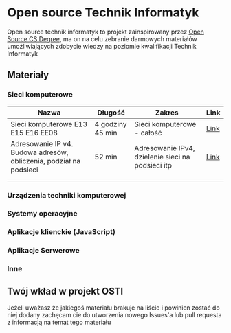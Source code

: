 
# Open source Technik Informatyk

Open source technik informatyk to projekt zainspirowany przez [Open Source CS Degree](https://github.com/ForrestKnight/open-source-cs),
ma on na celu zebranie darmowych materiałów umożliwiających zdobycie wiedzy na poziomie kwalifikacji Technik Informatyk


## Materiały

### Sieci komputerowe

|  Nazwa                                                             | Długość          | Zakres                                            | Link                                                                             |
|--------------------------------------------------------------------|------------------|---------------------------------------------------|----------------------------------------------------------------------------------|
| Sieci komputerowe E13 E15 E16 EE08                                 | 4 godziny 45 min | Sieci komputerowe - całość                        | [Link](https://www.youtube.com/playlist?list=PLOYHgt8dIdoz2fyn0gv4fs2t4tayalsh3) |
| Adresowanie IP v4. Budowa adresów, obliczenia, podział na podsieci | 52 min           | Adresowanie IPv4, dzielenie sieci na podsieci itp | [Link](https://www.youtube.com/watch?v=t3IceGlTjig)                              |
|                                                                    |                  |                                                   |                                                                                  |
|                                                                    |                  |                                                   |                                                                                  |

### Urządzenia techniki komputerowej

### Systemy operacyjne

### Aplikacje klienckie (JavaScript)

### Aplikacje Serwerowe

### Inne
## Twój wkład w projekt OSTI

Jeżeli uważasz że jakiegoś materiału brakuje na liście i powinien zostać do niej dodany zachęcam cie do 
utworzenia nowego Issues'a lub pull requesta z informacją na temat tego materiału

  